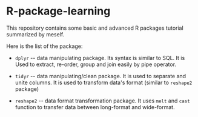 # R-package-learning
This repository contains some basic and advanced R packages tutorial summarized by meself.

Here is the list of the package:
  * `dplyr` --  data manipulating package. 
  Its syntax is similar to SQL. 
  It is Used to extract, re-order, group and join easily by pipe operator.
             
  * `tidyr` -- data manipulating/clean package.
  It is used to separate and unite columns.
  It is used to transform data's format (similar to `reshape2` package)
   
  * `reshape2` -- data format transformation package.
  It uses `melt` and `cast` function to transfer data between long-format and wide-format.
                
